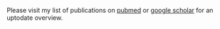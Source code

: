 Please visit my list of publications on [pubmed](https://pubmed.ncbi.nlm.nih.gov/?term=groschel+mi) or [google scholar](https://scholar.google.com/citations?user=WxREeGIAAAAJ&hl=en&oi=ao) for an uptodate overview.
